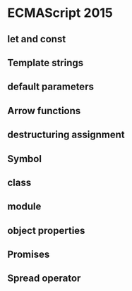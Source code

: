 # ECMAScript 2015

## let and const

## Template strings

## default parameters

## Arrow functions

## destructuring assignment

## Symbol

## class

## module

## object properties

## Promises

## Spread operator
